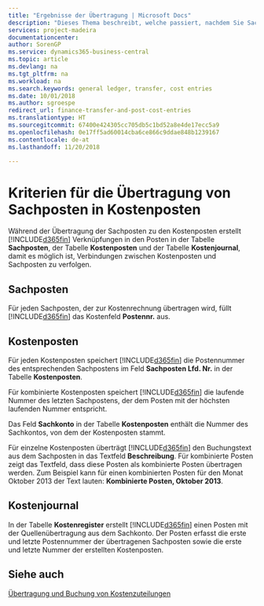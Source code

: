 ```yaml
---
title: "Ergebnisse der Übertragung | Microsoft Docs"
description: "Dieses Thema beschreibt, welche passiert, nachdem Sie Sachposten in Kostenposten übertragen."
services: project-madeira
documentationcenter: 
author: SorenGP
ms.service: dynamics365-business-central
ms.topic: article
ms.devlang: na
ms.tgt_pltfrm: na
ms.workload: na
ms.search.keywords: general ledger, transfer, cost entries
ms.date: 10/01/2018
ms.author: sgroespe
redirect_url: finance-transfer-and-post-cost-entries
ms.translationtype: HT
ms.sourcegitcommit: 67400e424305cc705db5c1bd52a8e4de17ecc5a9
ms.openlocfilehash: 0e17ff5ad60014cba6ce866c9ddae848b1239167
ms.contentlocale: de-at
ms.lasthandoff: 11/20/2018

---
```

# <a name="results-of-transferring-general-ledger-entries-to-cost-entries"></a>Kriterien für die Übertragung von Sachposten in Kostenposten
Während der Übertragung der Sachposten zu den Kostenposten erstellt [!INCLUDE[d365fin](includes/d365fin_md.md)] Verknüpfungen in den Posten in der Tabelle **Sachposten**, der Tabelle **Kostenposten** und der Tabelle **Kostenjournal**, damit es möglich ist, Verbindungen zwischen Kostenposten und Sachposten zu verfolgen.  

## <a name="general-ledger-entries"></a>Sachposten  
Für jeden Sachposten, der zur Kostenrechnung übertragen wird, füllt [!INCLUDE[d365fin](includes/d365fin_md.md)] das Kostenfeld **Postennr.** aus.  

## <a name="cost-entries"></a>Kostenposten  
Für jeden Kostenposten speichert [!INCLUDE[d365fin](includes/d365fin_md.md)] die Postennummer des entsprechenden Sachpostens im Feld **Sachposten Lfd. Nr.** in der Tabelle **Kostenposten**.  

Für kombinierte Kostenposten speichert [!INCLUDE[d365fin](includes/d365fin_md.md)] die laufende Nummer des letzten Sachpostens, der dem Posten mit der höchsten laufenden Nummer entspricht.  

Das Feld **Sachkonto** in der Tabelle **Kostenposten** enthält die Nummer des Sachkontos, von dem der Kostenposten stammt.  

Für einzelne Kostenposten überträgt [!INCLUDE[d365fin](includes/d365fin_md.md)] den Buchungstext aus dem Sachposten in das Textfeld **Beschreibung**. Für kombinierte Posten zeigt das Textfeld, dass diese Posten als kombinierte Posten übertragen werden. Zum Beispiel kann für einen kombinierten Posten für den Monat Oktober 2013 der Text lauten: **Kombinierte Posten, Oktober 2013**.  

## <a name="cost-register"></a>Kostenjournal  
In der Tabelle **Kostenregister** erstellt [!INCLUDE[d365fin](includes/d365fin_md.md)] einen Posten mit der Quellenübertragung aus dem Sachkonto. Der Posten erfasst die erste und letzte Postennummer der übertragenen Sachposten sowie die erste und letzte Nummer der erstellten Kostenposten.  

## <a name="see-also"></a>Siehe auch  
[Übertragung und Buchung von Kostenzuteilungen](finance-transfer-and-post-cost-entries.md)   

